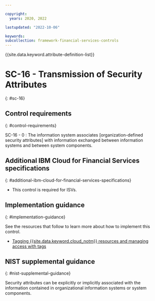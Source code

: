 ```yaml
---

copyright:
  years: 2020, 2022

lastupdated: "2022-10-06"

keywords: 
subcollection: framework-financial-services-controls
---
```


{{site.data.keyword.attribute-definition-list}}

               
# SC-16 - Transmission of Security Attributes
{: #sc-16}

## Control requirements
{: #control-requirements}

SC-16 - 0
    : The information system associates [organization-defined security attributes] with information exchanged between information systems and between system components.

## Additional IBM Cloud for Financial Services specifications
{: #additional-ibm-cloud-for-financial-services-specifications}

- This control is required for ISVs.

## Implementation guidance
{: #implementation-guidance}

See the resources that follow to learn more about how to implement this control.

- [Tagging {{site.data.keyword.cloud_notm}} resources and managing access with tags](/docs/framework-financial-services?topic=framework-financial-services-shared-tagging-resources)

## NIST supplemental guidance
{: #nist-supplemental-guidance}

Security attributes can be explicitly or implicitly associated with the information contained in organizational information systems or system components.





